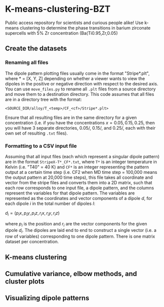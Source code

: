 # K-means-clustering-BZT
Public access repository for scientists and curious people alike! Use k-means clustering to determine the phase transitions in barium zirconate supercells with 5% Zr concentration (Ba(Ti0.95,Zr,0.05) <come back and check the concentrations later>
  
## Create the datasets
 ### Renaming all files
The dipole pattern plotting files usually come in the format "Stripe*.plt", where * = [X, Y, Z] depending on whether a viewer wants to view the dipoles in the positive or negative direction with respect to the desired axis. You can use `move_files.py` to rename all `.plt` files from a source directory and move them to a destination directory. This code assumes that all files are in a directory tree with the format: 
  
  `<SOURCE_DIR/alloy/T_<temp>/CF_<cf>/Stripe*.plt>`
  
  Ensure that all resulting files are in the same directory for a given concentration (i.e. if you have the concentrations $x = 0.05,0.15,0.25$, then you will have 3 separate directories, 0.05/, 0.15/, and 0.25/, each with their own set of resulting `.txt` files).
  
 ### Formatting to a CSV input file 
 Assuming that all input files (each which represent a singular dipole pattern) are in the format `StripeX-T*_CF*.txt`, where `T*` is an integer temperature in Kelvin (i.e. "T40" = 40 K) and `CF*` is an integer representing the pattern output at a certain time step (i.e. CF2 when MD time step = 100,000 means the output pattern at 20,000 time steps), this file takes all coordinate and vector from the stripe files and converts them into a 2D matrix, such that each row corresponds to one input file, a dipole pattern, and the columns represent the variables for that dipole pattern. The variables are represented as the coordinates and vector components of a dipole $d$, for each dipole $i$ in the total number of dipoles $I$:
  
  $d_i = (p_ix, p_iy, p_iz, r_ix, r_iy, r_iz)$
  
  where $p_i$ is the position and $r_i$ are the vector components for the given dipole $d_i$. The dipoles are laid end to end to construct a single vector (i.e. a row of variables) corresponding to one dipole pattern. There is one matrix dataset per concentration.
  
## K-means clustering
  
## Cumulative variance, elbow methods, and cluster plots
  
## Visualizing dipole patterns
  
